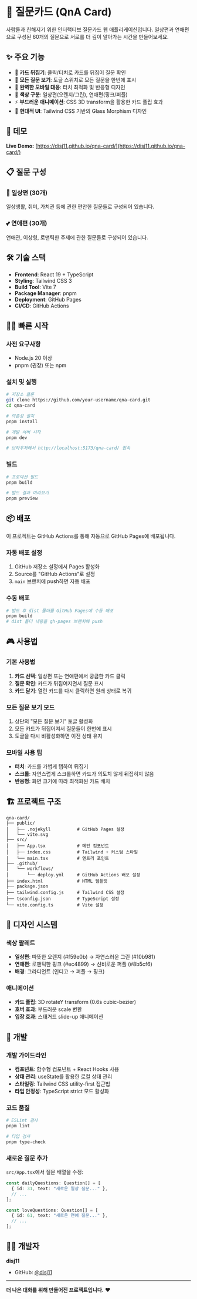 # 💝 질문카드 (QnA Card)

사람들과 친해지기 위한 인터랙티브 질문카드 웹 애플리케이션입니다. 일상편과 연애편으로 구성된 60개의 질문으로 서로를 더 깊이 알아가는 시간을 만들어보세요.

## ✨ 주요 기능

- 🎲 **카드 뒤집기**: 클릭/터치로 카드를 뒤집어 질문 확인
- 🔄 **모든 질문 보기**: 토글 스위치로 모든 질문을 한번에 표시
- 📱 **완벽한 모바일 대응**: 터치 최적화 및 반응형 디자인
- 🎨 **색상 구분**: 일상편(오렌지/그린), 연애편(핑크/퍼플)
- ⚡ **부드러운 애니메이션**: CSS 3D transform을 활용한 카드 플립 효과
- 💫 **현대적 UI**: Tailwind CSS 기반의 Glass Morphism 디자인

## 🚀 데모

**Live Demo:** [https://disj11.github.io/qna-card/](https://disj11.github.io/qna-card/)

## 📋 질문 구성

### 🌱 일상편 (30개)
일상생활, 취미, 가치관 등에 관한 편안한 질문들로 구성되어 있습니다.

### 💕 연애편 (30개)
연애관, 이상형, 로맨틱한 주제에 관한 질문들로 구성되어 있습니다.

## 🛠️ 기술 스택

- **Frontend**: React 19 + TypeScript
- **Styling**: Tailwind CSS 3
- **Build Tool**: Vite 7
- **Package Manager**: pnpm
- **Deployment**: GitHub Pages
- **CI/CD**: GitHub Actions

## 🏃‍♂️ 빠른 시작

### 사전 요구사항

- Node.js 20 이상
- pnpm (권장) 또는 npm

### 설치 및 실행

```bash
# 저장소 클론
git clone https://github.com/your-username/qna-card.git
cd qna-card

# 의존성 설치
pnpm install

# 개발 서버 시작
pnpm dev

# 브라우저에서 http://localhost:5173/qna-card/ 접속
```

### 빌드

```bash
# 프로덕션 빌드
pnpm build

# 빌드 결과 미리보기
pnpm preview
```

## 📦 배포

이 프로젝트는 GitHub Actions를 통해 자동으로 GitHub Pages에 배포됩니다.

### 자동 배포 설정

1. GitHub 저장소 설정에서 Pages 활성화
2. Source를 "GitHub Actions"로 설정
3. `main` 브랜치에 push하면 자동 배포

### 수동 배포

```bash
# 빌드 후 dist 폴더를 GitHub Pages에 수동 배포
pnpm build
# dist 폴더 내용을 gh-pages 브랜치에 push
```

## 🎮 사용법

### 기본 사용법

1. **카드 선택**: 일상편 또는 연애편에서 궁금한 카드 클릭
2. **질문 확인**: 카드가 뒤집어지면서 질문 표시
3. **카드 닫기**: 열린 카드를 다시 클릭하면 원래 상태로 복귀

### 모든 질문 보기 모드

1. 상단의 "모든 질문 보기" 토글 활성화
2. 모든 카드가 뒤집어져서 질문들이 한번에 표시
3. 토글을 다시 비활성화하면 이전 상태 유지

### 모바일 사용 팁

- **터치**: 카드를 가볍게 탭하여 뒤집기
- **스크롤**: 자연스럽게 스크롤하면 카드가 의도치 않게 뒤집히지 않음
- **반응형**: 화면 크기에 따라 최적화된 카드 배치

## 🏗️ 프로젝트 구조

```
qna-card/
├── public/
│   ├── .nojekyll          # GitHub Pages 설정
│   └── vite.svg
├── src/
│   ├── App.tsx            # 메인 컴포넌트
│   ├── index.css          # Tailwind + 커스텀 스타일
│   └── main.tsx           # 엔트리 포인트
├── .github/
│   └── workflows/
│       └── deploy.yml     # GitHub Actions 배포 설정
├── index.html             # HTML 템플릿
├── package.json
├── tailwind.config.js     # Tailwind CSS 설정
├── tsconfig.json          # TypeScript 설정
└── vite.config.ts         # Vite 설정
```

## 🎨 디자인 시스템

### 색상 팔레트

- **일상편**: 따뜻한 오렌지 (#f59e0b) → 자연스러운 그린 (#10b981)
- **연애편**: 로맨틱한 핑크 (#ec4899) → 신비로운 퍼플 (#8b5cf6)
- **배경**: 그라디언트 (인디고 → 퍼플 → 핑크)

### 애니메이션

- **카드 플립**: 3D rotateY transform (0.6s cubic-bezier)
- **호버 효과**: 부드러운 scale 변환
- **입장 효과**: 스태거드 slide-up 애니메이션

## 🔧 개발

### 개발 가이드라인

- **컴포넌트**: 함수형 컴포넌트 + React Hooks 사용
- **상태 관리**: useState를 활용한 로컬 상태 관리
- **스타일링**: Tailwind CSS utility-first 접근법
- **타입 안정성**: TypeScript strict 모드 활성화

### 코드 품질

```bash
# ESLint 검사
pnpm lint

# 타입 검사
pnpm type-check
```

### 새로운 질문 추가

`src/App.tsx`에서 질문 배열을 수정:

```typescript
const dailyQuestions: Question[] = [
  { id: 31, text: "새로운 일상 질문..." },
  // ...
];

const loveQuestions: Question[] = [
  { id: 61, text: "새로운 연애 질문..." },
  // ...
];
```
## 👨‍💻 개발자

**disj11**
- GitHub: [@disj11](https://github.com/disj11)

---

**더 나은 대화를 위해 만들어진 프로젝트입니다.** ❤️
